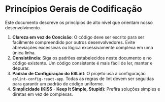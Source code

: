 # Princípios Gerais de Codificação

Este documento descreve os princípios de alto nível que orientam nosso desenvolvimento.

1.  **Clareza em vez de Concisão**: O código deve ser escrito para ser facilmente compreendido por outros desenvolvedores. Evite abreviações excessivas ou lógica excessivamente complexa em uma única linha.
2.  **Consistência**: Siga os padrões estabelecidos neste documento e no código existente. Um código consistente é mais fácil de ler, manter e depurar.
3.  **Padrão de Configuração do ESLint**: O projeto usa a configuração `eslint-config-react-app`. Todas as regras de lint devem ser seguidas para garantir um padrão de código uniforme.
4.  **Simplicidade (KISS - Keep It Simple, Stupid)**: Prefira soluções simples e diretas em vez de complexas.
